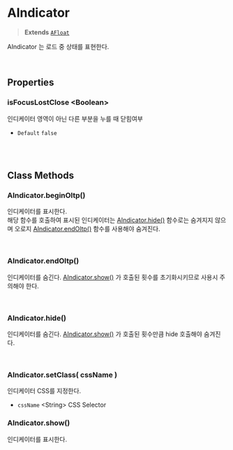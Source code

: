 # AIndicator
> **Extends** [`AFloat`](./AFloat.md)

AIndicator 는 로드 중 상태를 표현한다.

<br/>

## Properties


### isFocusLostClose \<Boolean>

인디케이터 영역이 아닌 다른 부분을 누를 때 닫힘여부

* `Default` `false`

<br/>
<br/>

## Class Methods

### AIndicator.beginOltp()

인디케이터를 표시한다.
<br/>해당 함수를 호출하여 표시된 인디케이터는 [AIndicator.hide()](#-AIndicator.hide) 함수로는 숨겨지지 않으며 오로지 [AIndicator.endOltp()](#-AIndicator.endOltp) 함수를 사용해야 숨겨진다. 

<br/>

### AIndicator.endOltp()

인디케이터를 숨긴다. [AIndicator.show()](#-AIndicator.show) 가 호출된 횟수를 초기화시키므로 사용시 주의해야 한다.

<br/>

### AIndicator.hide()

인디케이터를 숨긴다. [AIndicator.show()](#-AIndicator.show) 가 호출된 횟수만큼 hide 호출해야 숨겨진다.

<br/>

### AIndicator.setClass( cssName )

인디케이터 CSS를 지정한다.

* `cssName` \<String> CSS Selector

### AIndicator.show()

인디케이터를 표시한다. 

<br/>
<br/>
